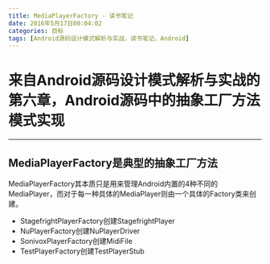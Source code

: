 ```yaml
---
title: MediaPlayerFactory - 读书笔记
date: 2016年5月17日00:04:02
categories: 目标
tags: [Android源码设计模式解析与实战，读书笔记，Android]
---
```


# 来自Android源码设计模式解析与实战的第六章，Android源码中的抽象工厂方法模式实现

---

## MediaPlayerFactory是典型的抽象工厂方法

MediaPlayerFactory其本质只是用来管理Android内置的4种不同的MediaPlayer，而对于每一种具体的MediaPlayer则由一个具体的Factory类来创建。

* StagefrightPlayerFactory创建StagefrightPlayer
* NuPlayerFactory创建NuPlayerDriver
* SonivoxPlayerFactory创建MidiFile
* TestPlayerFactory创建TestPlayerStub